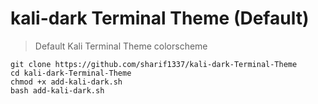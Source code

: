 # kali-dark Terminal Theme (Default)

> Default Kali Terminal Theme colorscheme
```
git clone https://github.com/sharif1337/kali-dark-Terminal-Theme
cd kali-dark-Terminal-Theme
chmod +x add-kali-dark.sh
bash add-kali-dark.sh
```
